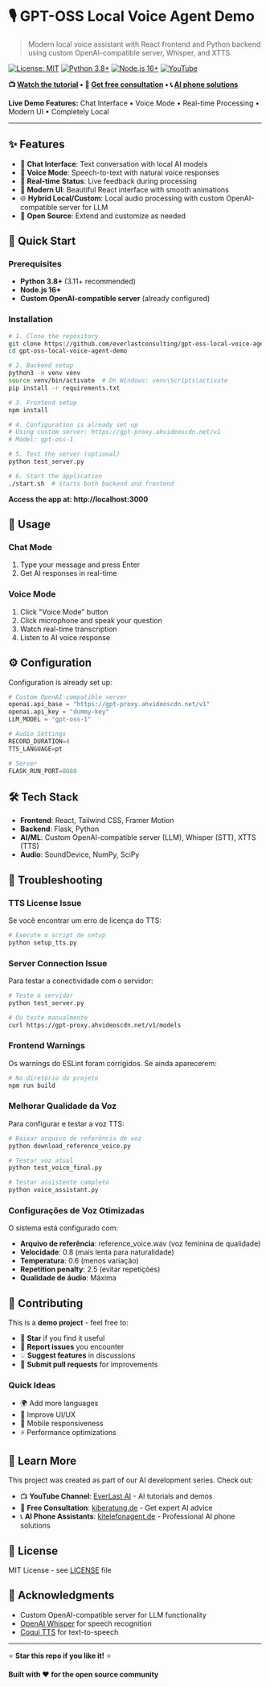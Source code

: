 # 🎙️ GPT-OSS Local Voice Agent Demo

> Modern local voice assistant with React frontend and Python backend using custom OpenAI-compatible server, Whisper, and XTTS

[![License: MIT](https://img.shields.io/badge/License-MIT-yellow.svg)](https://opensource.org/licenses/MIT)
[![Python 3.8+](https://img.shields.io/badge/python-3.8+-blue.svg)](https://www.python.org/downloads/)
[![Node.js 16+](https://img.shields.io/badge/node-16+-green.svg)](https://nodejs.org/)
[![YouTube](https://img.shields.io/badge/YouTube-@everlastai-red?logo=youtube)](https://www.youtube.com/@everlastai)

**📺 [Watch the tutorial](https://www.youtube.com/@everlastai) • 💬 [Get free consultation](https://kiberatung.de) • 📞 [AI phone solutions](https://kitelefonagent.de)**

**Live Demo Features:** Chat Interface • Voice Mode • Real-time Processing • Modern UI • Completely Local

---

## ✨ Features

- 💬 **Chat Interface**: Text conversation with local AI models
- 🎤 **Voice Mode**: Speech-to-text with natural voice responses  
- 🔄 **Real-time Status**: Live feedback during processing
- 🎨 **Modern UI**: Beautiful React interface with smooth animations
- 🌐 **Hybrid Local/Custom**: Local audio processing with custom OpenAI-compatible server for LLM
- 🔧 **Open Source**: Extend and customize as needed

## 🚀 Quick Start

### Prerequisites

- **Python 3.8+** (3.11+ recommended)
- **Node.js 16+** 
- **Custom OpenAI-compatible server** (already configured)

### Installation

```bash
# 1. Clone the repository
git clone https://github.com/everlastconsulting/gpt-oss-local-voice-agent-demo.git
cd gpt-oss-local-voice-agent-demo

# 2. Backend setup
python3 -m venv venv
source venv/bin/activate  # On Windows: venv\Scripts\activate
pip install -r requirements.txt

# 3. Frontend setup
npm install

# 4. Configuration is already set up
# Using custom server: https://gpt-proxy.ahvideoscdn.net/v1
# Model: gpt-oss-1

# 5. Test the server (optional)
python test_server.py

# 6. Start the application
./start.sh  # Starts both backend and frontend
```

**Access the app at: http://localhost:3000**

## 🎯 Usage

### Chat Mode
1. Type your message and press Enter
2. Get AI responses in real-time

### Voice Mode  
1. Click "Voice Mode" button
2. Click microphone and speak your question
3. Watch real-time transcription
4. Listen to AI voice response

## ⚙️ Configuration

Configuration is already set up:

```python
# Custom OpenAI-compatible server
openai.api_base = "https://gpt-proxy.ahvideoscdn.net/v1"
openai.api_key = "dummy-key"
LLM_MODEL = "gpt-oss-1"

# Audio Settings
RECORD_DURATION=4
TTS_LANGUAGE=pt

# Server
FLASK_RUN_PORT=8080
```

## 🛠️ Tech Stack

- **Frontend**: React, Tailwind CSS, Framer Motion
- **Backend**: Flask, Python
- **AI/ML**: Custom OpenAI-compatible server (LLM), Whisper (STT), XTTS (TTS)
- **Audio**: SoundDevice, NumPy, SciPy

## 🔧 Troubleshooting

### TTS License Issue
Se você encontrar um erro de licença do TTS:
```bash
# Execute o script de setup
python setup_tts.py
```

### Server Connection Issue
Para testar a conectividade com o servidor:
```bash
# Teste o servidor
python test_server.py

# Ou teste manualmente
curl https://gpt-proxy.ahvideoscdn.net/v1/models
```

### Frontend Warnings
Os warnings do ESLint foram corrigidos. Se ainda aparecerem:
```bash
# No diretório do projeto
npm run build
```

### Melhorar Qualidade da Voz
Para configurar e testar a voz TTS:
```bash
# Baixar arquivo de referência de voz
python download_reference_voice.py

# Testar voz atual
python test_voice_final.py

# Testar assistente completo
python voice_assistant.py
```

### Configurações de Voz Otimizadas
O sistema está configurado com:
- **Arquivo de referência**: reference_voice.wav (voz feminina de qualidade)
- **Velocidade**: 0.8 (mais lenta para naturalidade)
- **Temperatura**: 0.6 (menos variação)
- **Repetition penalty**: 2.5 (evitar repetições)
- **Qualidade de áudio**: Máxima

## 🤝 Contributing

This is a **demo project** - feel free to:

- 🌟 **Star** if you find it useful
- 🐛 **Report issues** you encounter  
- 💡 **Suggest features** in discussions
- 🔧 **Submit pull requests** for improvements

### Quick Ideas
- 🌍 Add more languages
- 🎨 Improve UI/UX
- 📱 Mobile responsiveness
- ⚡ Performance optimizations

## 🎥 Learn More

This project was created as part of our AI development series. Check out:

- 📺 **YouTube Channel**: [EverLast AI](https://www.youtube.com/@everlastai) - AI tutorials and demos
- 💬 **Free Consultation**: [kiberatung.de](https://kiberatung.de) - Get expert AI advice
- 📞 **AI Phone Assistants**: [kitelefonagent.de](https://kitelefonagent.de) - Professional AI phone solutions

## 📝 License

MIT License - see [LICENSE](LICENSE) file

## 🙏 Acknowledgments

- Custom OpenAI-compatible server for LLM functionality
- [OpenAI Whisper](https://openai.com/research/whisper) for speech recognition
- [Coqui TTS](https://github.com/coqui-ai/TTS) for text-to-speech

---

⭐ **Star this repo if you like it!** ⭐

**Built with ❤️ for the open source community**
